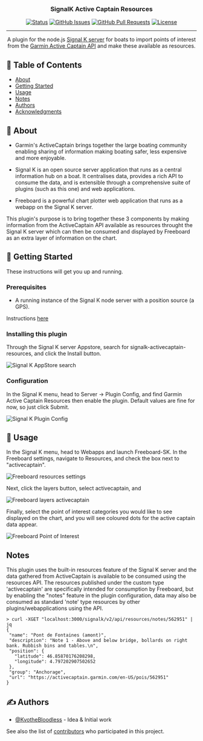<h3 align="center">SignalK Active Captain Resources</h3>

<div align="center">

[![Status](https://img.shields.io/badge/status-active-success.svg)]()
[![GitHub Issues](https://img.shields.io/github/issues/kylelobo/The-Documentation-Compendium.svg)](https://github.com/KvotheBloodless/signalk-activecaptain-resources/issues)
[![GitHub Pull Requests](https://img.shields.io/github/issues-pr/kylelobo/The-Documentation-Compendium.svg)](https://github.com/KvotheBloodless/signalk-activecaptain-resources/pulls)
[![License](https://img.shields.io/badge/license-MIT-blue.svg)](/LICENSE)

</div>

---

<p align="center">A plugin for the node.js <a href="https://github.com/SignalK/signalk-server">Signal K server</a> for boats to import points of interest from the <a href = "https://marine.garmin.com/thirdparty-stage/swagger/index.html">Garmin Active Captain API</a> and make these available as resources.
    <br> 
</p>

## 📝 Table of Contents

- [About](#about)
- [Getting Started](#getting_started)
- [Usage](#usage)
- [Notes](#notes)
- [Authors](#authors)
- [Acknowledgments](#acknowledgement)

## 🧐 About <a name = "about"></a>

 * Garmin's ActiveCaptain brings together the large boating community enabling sharing of information making boating safer, less expensive and more enjoyable.

 * Signal K is an open source server application that runs as a central information hub on a boat. It centralises data, provides a rich API to consume the data, and is extensible through a comprehensive suite of plugins (such as this one) and web applications.

 * Freeboard is a powerful chart plotter web application that runs as a webapp on the Signal K server.

This plugin's purpose is to bring together these 3 components by making information from the ActiveCaptain API available as resources throught the Signal K server which can then be consumed and displayed by Freeboard as an extra layer of information on the chart.

## 🏁 Getting Started <a name = "getting_started"></a>

These instructions will get you up and running.

### Prerequisites

 * A running instance of the Signal K node server with a position source (a GPS).

Instructions [here](https://github.com/SignalK/signalk-server/blob/master/README.md)

### Installing this plugin

Through the Signal K server Appstore, search for signalk-activecaptain-resources, and click the Install button.

![Signal K AppStore search](assets/search.png)

### Configuration

In the Signal K menu, head to Server -> Plugin Config, and find Garmin Active Captain Resources then enable the plugin. Default values are fine for now, so just click Submit.

![Signal K Plugin Config](assets/config.png)

## 🎈 Usage <a name="usage"></a>

In the Signal K menu, head to Webapps and launch Freeboard-SK. In the Freeboard settings, navigate to Resources, and check the box next to "activecaptain".

![Freeboard resources settings](assets/activecaptain.png)

Next, click the layers button, select activecaptain, and 

![Freeboard layers activecaptain](assets/layers.png)

Finally, select the point of interest categories you would like to see displayed on the chart, and you will see coloured dots for the active captain data appear.

![Freeboard Point of Interest](assets/poi.png)


## Notes <a name = "notes"></a>

 This plugin uses the built-in resources feature of the Signal K server and the data gathered from ActiveCaptain is available to be consumed using the resources API. The resources published under the custom type 'activecaptain' are specifically intended for consumption by Freeboard, but by enabling the "notes" feature in the plugin configuration, data may also be consumed as standard 'note' type resources by other plugins/webapplications using the API.

 ```
 > curl -XGET "localhost:3000/signalk/v2/api/resources/notes/562951" | jq
{
  "name": "Pont de Fontaines (amont)",
  "description": "Note 1 - Above and below bridge, bollards on right bank. Rubbish bins and tables.\n",
  "position": {
    "latitude": 46.85870176208298,
    "longitude": 4.797202907502652
  },
  "group": "Anchorage",
  "url": "https://activecaptain.garmin.com/en-US/pois/562951"
}
 ```

## ✍️ Authors <a name = "authors"></a>

- [@KvotheBloodless](https://github.com/KvotheBloodless) - Idea & Initial work

See also the list of [contributors](https://github.com/KvotheBloodless/signalk-activecaptain-resources/graphs/contributors) who participated in this project.
